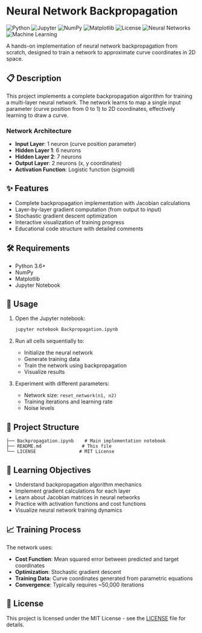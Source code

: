 # Neural Network Backpropagation

![Python](https://img.shields.io/badge/python-3.6+-blue.svg)
![Jupyter](https://img.shields.io/badge/Jupyter-Notebook-orange.svg)
![NumPy](https://img.shields.io/badge/NumPy-013243.svg?logo=numpy)
![Matplotlib](https://img.shields.io/badge/Matplotlib-11557c.svg)
![License](https://img.shields.io/badge/license-MIT-green.svg)
![Neural Networks](https://img.shields.io/badge/topic-Neural%20Networks-red.svg)
![Machine Learning](https://img.shields.io/badge/topic-Machine%20Learning-yellow.svg)

A hands-on implementation of neural network backpropagation from scratch, designed to train a network to approximate curve coordinates in 2D space.

## 📋 Description

This project implements a complete backpropagation algorithm for training a multi-layer neural network. The network learns to map a single input parameter (curve position from 0 to 1) to 2D coordinates, effectively learning to draw a curve.

### Network Architecture
- **Input Layer**: 1 neuron (curve position parameter)
- **Hidden Layer 1**: 6 neurons 
- **Hidden Layer 2**: 7 neurons
- **Output Layer**: 2 neurons (x, y coordinates)
- **Activation Function**: Logistic function (sigmoid)

## ✨ Features

- Complete backpropagation implementation with Jacobian calculations
- Layer-by-layer gradient computation (from output to input)
- Stochastic gradient descent optimization
- Interactive visualization of training progress
- Educational code structure with detailed comments

## 🛠️ Requirements

- Python 3.6+
- NumPy
- Matplotlib
- Jupyter Notebook

## 🚀 Usage

1. Open the Jupyter notebook:
   ```bash
   jupyter notebook Backpropagation.ipynb
   ```

2. Run all cells sequentially to:
   - Initialize the neural network
   - Generate training data
   - Train the network using backpropagation
   - Visualize results

3. Experiment with different parameters:
   - Network size: `reset_network(n1, n2)`
   - Training iterations and learning rate
   - Noise levels

## 📁 Project Structure

```
├── Backpropagation.ipynb    # Main implementation notebook
├── README.md               # This file
└── LICENSE                # MIT License
```

## 🎯 Learning Objectives

- Understand backpropagation algorithm mechanics
- Implement gradient calculations for each layer
- Learn about Jacobian matrices in neural networks
- Practice with activation functions and cost functions
- Visualize neural network training dynamics

## 📈 Training Process

The network uses:
- **Cost Function**: Mean squared error between predicted and target coordinates
- **Optimization**: Stochastic gradient descent
- **Training Data**: Curve coordinates generated from parametric equations
- **Convergence**: Typically requires ~50,000 iterations

## 📄 License

This project is licensed under the MIT License - see the [LICENSE](LICENSE) file for details.
